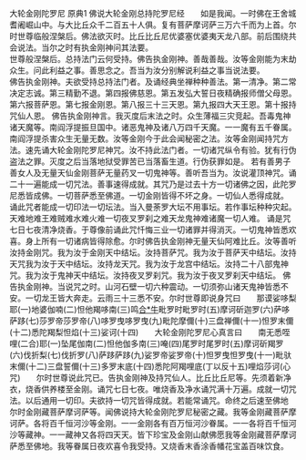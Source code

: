 大轮金刚陀罗尼 原典1
佛说大轮金刚总持陀罗尼经　　如是我闻。一时佛在王舍城耆阇崛山中。与大比丘众千二百五十人俱。复有菩萨摩诃萨三万六千而为上首。尔时世尊临般涅槃后。佛法欲灭时。比丘比丘尼优婆塞优婆夷天龙八部。前后围绕共会说法。当尔之时有执金刚神问其法要。  
 世尊般涅槃后。总持法门云何受持。佛告执金刚神。善哉善哉。汝等金刚能为末劫众生。问此利益之事。善思念之。吾当为汝分别解说利益之事当说法要。  
  佛告执金刚神。夫欲受持总持法门者。及诵经典坐禅种种善法。第一清净。第二常决定志诚。第三精勤不退。第四报佛慈恩。第五发弘大誓日夜精确报师僧父母恩。第六报菩萨恩。第七报金刚恩。第八报三十三天恩。第九报四大天王恩。第十报持咒仙人恩。
 佛告执金刚神言。我灭度后末法之时。众生薄福三灾竞起。吾毒鬼神诸天魔等。南阎浮提振旦国中。诸恶鬼神及诸八万四千天魔。一一魔有五千眷属。     南阎浮提杀害众生无量无数。汝等金刚今于此会闻秘密之法。汝等金刚闻持咒方法。速先诵大轮金刚陀罗尼神咒。汝不持此法门者。一切诸咒纵令有验。犹有行伪盗法之罪。灭度之后当落地狱受罪苦已当落畜生道。行伪获罪如是。
 若有善男子善女人及无量天仙金刚菩萨无量药叉一切鬼神等。善听吾当为。汝说灌顶神咒。诵二十一遍能成一切咒法。善事速得成就。其咒乃是过去十方一切诸佛之因，此陀罗尼悉皆成佛。一切菩萨悉至佛道。一切金刚皆得不坏之身。一切仙人悉得成就。     诵此咒者能成一切印法一切坛法。当入曼荼罗大坛不用事坛。若作事坛种种灾起。天难地难王难贼难水难火难一切夜叉罗刹之难天龙鬼神难诸魔一切人难。   诵是咒七日七夜清净烧香。于尊像前诵此咒忏悔三业一切诸罪并得消灭。一切鬼神皆悉欢喜。身上所有一切诸病皆得除愈。尔时佛告执金刚神无量天仙阿难比丘。汝等善听汝持金刚咒。我为汝于金刚天中结坛。汝持菩萨咒。我为汝于菩萨天中结坛。汝持天咒我为汝于天中结坛。汝持龙天咒。我为汝于龙宫中结坛。汝持二十八部鬼神咒。我为汝于鬼神天中结坛。汝持夜叉罗刹咒。我为汝于夜叉罗刹天中结坛。     佛告执金刚神。当说咒之时。山河石壁一切六种震动。一切须弥山诸天鬼神皆悉不安。一切龙王皆大奔走。云雨三十三悉不安。尔时世尊即说身咒曰　　那谟娑哆梨耶(一)地婆伽喃(二)怛他羯哆南(三)鸣[合*牛](二合四)毗罗时毗罗时(五)摩诃斫迦罗(六)萨哆萨跢(七)莎罗帝莎罗帝(八)哆罗曳哆罗曳(九)毗陀摩儞(十)三盘禅儞(十一)怛罗末儞(十二)悉陀羯梨怛焰(十三)娑诃(十四)　　大轮金刚陀罗尼心真言曰　　南无悉咥哩(二合)耶(一)坠尾伽南(二)怛他伽多南(三)唵(四)尾罗时尾罗时(五)摩诃斫羯罗(六)伐折梨(七)伐折罗(八)萨跢萨跢(九)娑罗帝娑罗帝(十)怛罗曳怛罗曳(十一)毗驮末儞(十二)三盘誓儞(十三)多罗末底(十四)悉陀阿羯哩底(丁以反十五)哩焰莎诃(心咒)　　尔时世尊说此咒已。告执金刚神及持咒仙人。比丘比丘尼等。先须着新净衣，烧香供养楼至金刚。诵咒七日七夜。唯烧香及净水诵咒满十万遍。成就一切咒法。以后通用一切印。夫欲持一切咒皆得成就。若能常诵咒。命终之后速至佛地　　尔时金刚藏菩萨摩诃萨等。闻佛说持大轮金刚陀罗尼秘密之藏。我等金刚藏菩萨摩诃萨。各将百千恒河沙等金刚。一一金刚各有百万恒河沙眷属。一一各将百千恒河沙等藏神。一一藏神又各将四天天。皆下珍宝及金刚山献佛愿我等金刚藏菩萨摩诃萨悉至佛地。我等眷属日夜欢喜令我受持。又烧香末香涂香幡花宝盖百味饮食。
 
 
 
